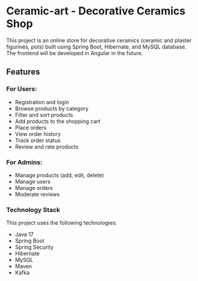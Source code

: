 # Ceramic-art - Decorative Ceramics Shop

This project is an online store for decorative ceramics (ceramic and plaster figurines, pots) built using Spring Boot, Hibernate, and MySQL database. The frontend will be developed in Angular in the future.

## Features

### For Users:
- Registration and login
- Browse products by category
- Filter and sort products
- Add products to the shopping cart
- Place orders
- View order history
- Track order status
- Review and rate products

### For Admins:
- Manage products (add, edit, delete)
- Manage users
- Manage orders
- Moderate reviews

### Technology Stack
This project uses the following technologies:
- Java 17
- Spring Boot 
- Spring Security
- Hibernate
- MySQL
- Maven
- Kafka


